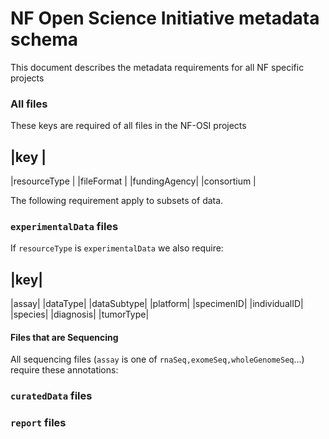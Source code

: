 # NF Open Science Initiative metadata schema
This document describes the metadata requirements for all NF specific projects

### All files
These keys are required of all files in the NF-OSI projects

|key   |
 -------------
|resourceType |
|fileFormat   |
|fundingAgency|
|consortium   |

The following requirement apply to subsets of data.

### `experimentalData` files
If `resourceType` is `experimentalData` we also require:

|key|
-----
|assay|
|dataType|
|dataSubtype|
|platform|
|specimenID|
|individualID|
|species|
|diagnosis|
|tumorType|

#### Files that are Sequencing
All sequencing files (`assay` is one of `rnaSeq,exomeSeq,wholeGenomeSeq`...)
require these annotations:


### `curatedData` files

### `report` files
